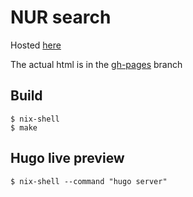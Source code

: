 # NUR search

Hosted [here](https://nix-community.github.io/nur-search/)

The actual html is in the [gh-pages](https://github.com/nix-community/nur-search/tree/gh-pages) branch


## Build

```
$ nix-shell
$ make
```

## Hugo live preview

```
$ nix-shell --command "hugo server"
```
